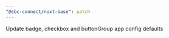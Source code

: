 ```yaml
---
"@sbc-connect/nuxt-base": patch
---
```


Update badge, checkbox and buttonGroup app config defaults
